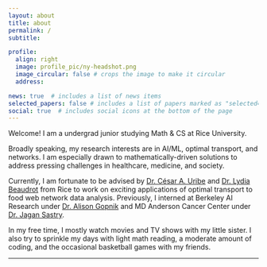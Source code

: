 ```yaml
---
layout: about
title: about
permalink: /
subtitle: 

profile:
  align: right
  image: profile_pic/ny-headshot.png
  image_circular: false # crops the image to make it circular
  address:

news: true  # includes a list of news items
selected_papers: false # includes a list of papers marked as "selected={true}"
social: true  # includes social icons at the bottom of the page
---
```


Welcome! I am a undergrad junior studying Math & CS at Rice University. 

Broadly speaking, my research interests are in AI/ML, optimal transport, and networks. I am especially drawn to mathematically-driven solutions to address pressing challenges in healthcare, medicine, and society. 

Currently, I am fortunate to be advised by [Dr. C&eacute;sar A. Uribe](https://cauribe.rice.edu/) and [Dr. Lydia Beaudrot](https://lydiabeaudrot.weebly.com/) from Rice to work on exciting applications of optimal transport to food web network data analysis. Previously, I interned at Berkeley AI Research under [Dr. Alison Gopnik](http://www.gopniklab.berkeley.edu/alison) and MD Anderson Cancer Center under [Dr. Jagan Sastry](https://faculty.mdanderson.org/profiles/jagannadha_sastry.html). 

In my free time, I mostly watch movies and TV shows with my little sister. I also try to sprinkle my days with light math reading, a moderate amount of coding, and the occasional basketball games with my friends. 

---
